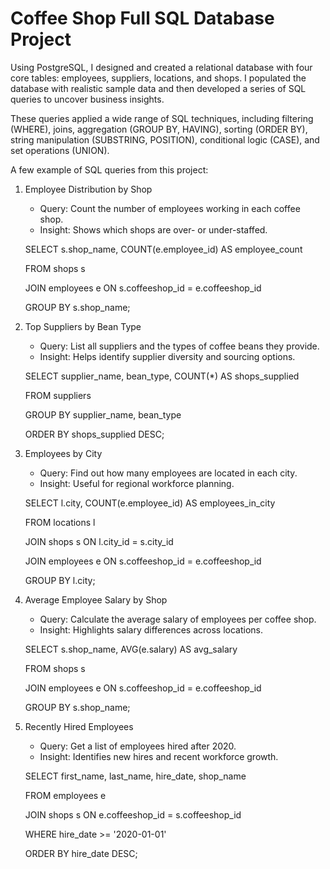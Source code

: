 # Coffee Shop Full SQL Database Project
Using PostgreSQL, I designed and created a relational database with four core tables: employees, suppliers, locations, and shops. I populated the database with realistic sample data and then developed a series of SQL queries to uncover business insights. 

These queries applied a wide range of SQL techniques, including filtering (WHERE), joins, aggregation (GROUP BY, HAVING), sorting (ORDER BY), string manipulation (SUBSTRING, POSITION), conditional logic (CASE), and set operations (UNION).

A few example of SQL queries from this project:
1. Employee Distribution by Shop
   - Query: Count the number of employees working in each coffee shop.
   - Insight: Shows which shops are over- or under-staffed.

   SELECT s.shop_name, COUNT(e.employee_id) AS employee_count
   
   FROM shops s
   
   JOIN employees e ON s.coffeeshop_id = e.coffeeshop_id
   
   GROUP BY s.shop_name;

3. Top Suppliers by Bean Type
   - Query: List all suppliers and the types of coffee beans they provide.
   - Insight: Helps identify supplier diversity and sourcing options.

   SELECT supplier_name, bean_type, COUNT(*) AS shops_supplied
   
   FROM suppliers
   
   GROUP BY supplier_name, bean_type
   
   ORDER BY shops_supplied DESC;

5. Employees by City
   - Query: Find out how many employees are located in each city.
   - Insight: Useful for regional workforce planning.

   SELECT l.city, COUNT(e.employee_id) AS employees_in_city
   
   FROM locations l
   
   JOIN shops s ON l.city_id = s.city_id
   
   JOIN employees e ON s.coffeeshop_id = e.coffeeshop_id
   
   GROUP BY l.city;

7. Average Employee Salary by Shop
   - Query: Calculate the average salary of employees per coffee shop.
   - Insight: Highlights salary differences across locations.

   SELECT s.shop_name, AVG(e.salary) AS avg_salary
   
   FROM shops s
   
   JOIN employees e ON s.coffeeshop_id = e.coffeeshop_id
   
   GROUP BY s.shop_name;

9. Recently Hired Employees
   - Query: Get a list of employees hired after 2020.
   - Insight: Identifies new hires and recent workforce growth.

   SELECT first_name, last_name, hire_date, shop_name
   
   FROM employees e
   
   JOIN shops s ON e.coffeeshop_id = s.coffeeshop_id
   
   WHERE hire_date >= '2020-01-01'
   
   ORDER BY hire_date DESC;
